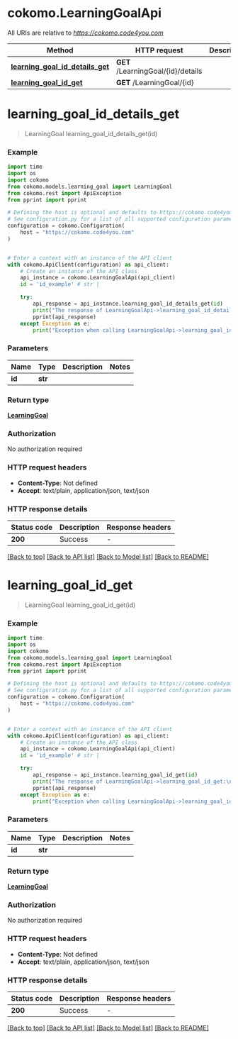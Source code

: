 # cokomo.LearningGoalApi

All URIs are relative to *https://cokomo.code4you.com*

Method | HTTP request | Description
------------- | ------------- | -------------
[**learning_goal_id_details_get**](LearningGoalApi.md#learning_goal_id_details_get) | **GET** /LearningGoal/{id}/details | 
[**learning_goal_id_get**](LearningGoalApi.md#learning_goal_id_get) | **GET** /LearningGoal/{id} | 


# **learning_goal_id_details_get**
> LearningGoal learning_goal_id_details_get(id)



### Example

```python
import time
import os
import cokomo
from cokomo.models.learning_goal import LearningGoal
from cokomo.rest import ApiException
from pprint import pprint

# Defining the host is optional and defaults to https://cokomo.code4you.com
# See configuration.py for a list of all supported configuration parameters.
configuration = cokomo.Configuration(
    host = "https://cokomo.code4you.com"
)


# Enter a context with an instance of the API client
with cokomo.ApiClient(configuration) as api_client:
    # Create an instance of the API class
    api_instance = cokomo.LearningGoalApi(api_client)
    id = 'id_example' # str | 

    try:
        api_response = api_instance.learning_goal_id_details_get(id)
        print("The response of LearningGoalApi->learning_goal_id_details_get:\n")
        pprint(api_response)
    except Exception as e:
        print("Exception when calling LearningGoalApi->learning_goal_id_details_get: %s\n" % e)
```



### Parameters

Name | Type | Description  | Notes
------------- | ------------- | ------------- | -------------
 **id** | **str**|  | 

### Return type

[**LearningGoal**](LearningGoal.md)

### Authorization

No authorization required

### HTTP request headers

 - **Content-Type**: Not defined
 - **Accept**: text/plain, application/json, text/json

### HTTP response details
| Status code | Description | Response headers |
|-------------|-------------|------------------|
**200** | Success |  -  |

[[Back to top]](#) [[Back to API list]](../README.md#documentation-for-api-endpoints) [[Back to Model list]](../README.md#documentation-for-models) [[Back to README]](../README.md)

# **learning_goal_id_get**
> LearningGoal learning_goal_id_get(id)



### Example

```python
import time
import os
import cokomo
from cokomo.models.learning_goal import LearningGoal
from cokomo.rest import ApiException
from pprint import pprint

# Defining the host is optional and defaults to https://cokomo.code4you.com
# See configuration.py for a list of all supported configuration parameters.
configuration = cokomo.Configuration(
    host = "https://cokomo.code4you.com"
)


# Enter a context with an instance of the API client
with cokomo.ApiClient(configuration) as api_client:
    # Create an instance of the API class
    api_instance = cokomo.LearningGoalApi(api_client)
    id = 'id_example' # str | 

    try:
        api_response = api_instance.learning_goal_id_get(id)
        print("The response of LearningGoalApi->learning_goal_id_get:\n")
        pprint(api_response)
    except Exception as e:
        print("Exception when calling LearningGoalApi->learning_goal_id_get: %s\n" % e)
```



### Parameters

Name | Type | Description  | Notes
------------- | ------------- | ------------- | -------------
 **id** | **str**|  | 

### Return type

[**LearningGoal**](LearningGoal.md)

### Authorization

No authorization required

### HTTP request headers

 - **Content-Type**: Not defined
 - **Accept**: text/plain, application/json, text/json

### HTTP response details
| Status code | Description | Response headers |
|-------------|-------------|------------------|
**200** | Success |  -  |

[[Back to top]](#) [[Back to API list]](../README.md#documentation-for-api-endpoints) [[Back to Model list]](../README.md#documentation-for-models) [[Back to README]](../README.md)

